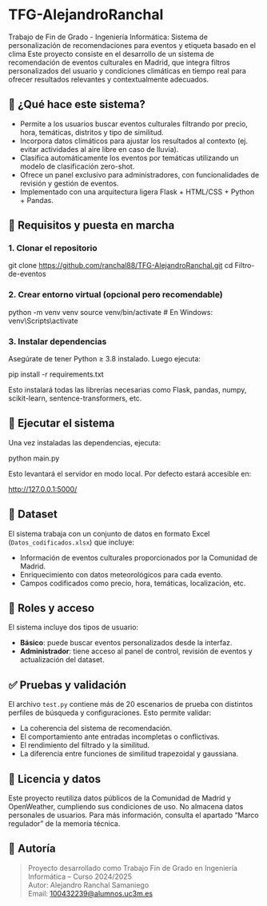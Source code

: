 # TFG-AlejandroRanchal
Trabajo de Fin de Grado - Ingeniería Informática: Sistema de personalización de recomendaciones para eventos y etiqueta basado en el clima
Este proyecto consiste en el desarrollo de un sistema de recomendación de eventos culturales en Madrid, que integra filtros personalizados del usuario y condiciones climáticas en tiempo real para ofrecer resultados relevantes y contextualmente adecuados.

## 🧠 ¿Qué hace este sistema?

- Permite a los usuarios buscar eventos culturales filtrando por precio, hora, temáticas, distritos y tipo de similitud.
- Incorpora datos climáticos para ajustar los resultados al contexto (ej. evitar actividades al aire libre en caso de lluvia).
- Clasifica automáticamente los eventos por temáticas utilizando un modelo de clasificación zero-shot.
- Ofrece un panel exclusivo para administradores, con funcionalidades de revisión y gestión de eventos.
- Implementado con una arquitectura ligera Flask + HTML/CSS + Python + Pandas.

## 🚀 Requisitos y puesta en marcha

### 1. Clonar el repositorio


git clone https://github.com/ranchal88/TFG-AlejandroRanchal.git
cd Filtro-de-eventos


### 2. Crear entorno virtual (opcional pero recomendable)


python -m venv venv
source venv/bin/activate   # En Windows: venv\Scripts\activate


### 3. Instalar dependencias

Asegúrate de tener Python ≥ 3.8 instalado. Luego ejecuta:


pip install -r requirements.txt


Esto instalará todas las librerías necesarias como Flask, pandas, numpy, scikit-learn, sentence-transformers, etc.

## 🧪 Ejecutar el sistema

Una vez instaladas las dependencias, ejecuta:


python main.py


Esto levantará el servidor en modo local. Por defecto estará accesible en:


http://127.0.0.1:5000/



## 📘 Dataset

El sistema trabaja con un conjunto de datos en formato Excel (`Datos_codificados.xlsx`) que incluye:
- Información de eventos culturales proporcionados por la Comunidad de Madrid.
- Enriquecimiento con datos meteorológicos para cada evento.
- Campos codificados como precio, hora, temáticas, localización, etc.



## 🔐 Roles y acceso

El sistema incluye dos tipos de usuario:
- **Básico**: puede buscar eventos personalizados desde la interfaz.
- **Administrador**: tiene acceso al panel de control, revisión de eventos y actualización del dataset.

## ✅ Pruebas y validación

El archivo `test.py` contiene más de 20 escenarios de prueba con distintos perfiles de búsqueda y configuraciones. Esto permite validar:

- La coherencia del sistema de recomendación.
- El comportamiento ante entradas incompletas o conflictivas.
- El rendimiento del filtrado y la similitud.
- La diferencia entre funciones de similitud trapezoidal y gaussiana.

## 📄 Licencia y datos

Este proyecto reutiliza datos públicos de la Comunidad de Madrid y OpenWeather, cumpliendo sus condiciones de uso. No almacena datos personales de usuarios. Para más información, consulta el apartado “Marco regulador” de la memoria técnica.

## 💼 Autoría

> Proyecto desarrollado como Trabajo Fin de Grado en Ingeniería Informática – Curso 2024/2025  
> Autor: Alejandro Ranchal Samaniego  
> Email: 100432239@alumnos.uc3m.es

